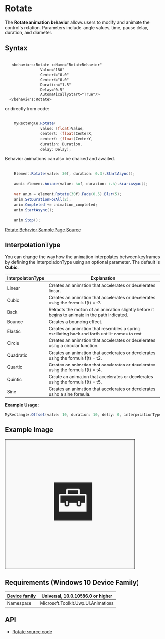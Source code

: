# Rotate

The **Rotate animation behavior** allows users to modify and animate the control's rotation. Parameters include: angle values, time, pause delay, duration, and diameter.

## Syntax

```xaml

   <behaviors:Rotate x:Name="RotateBehavior" 
				Value="180"
				CenterX="0.0" 
				CenterY="0.0" 
				Duration="1.5" 
				Delay="0.5" 
				AutomaticallyStart="True"/>
  </behaviors:Rotate>

```

or directly from code:

```csharp

    MyRectangle.Rotate(
                value: (float)Value,
                centerX: (float)CenterX,
                centerY: (float)CenterY,
                duration: Duration,
                delay: Delay);

```

Behavior animations can also be chained and awaited.

```csharp

    Element.Rotate(value: 30f, duration: 0.3).StartAsync();

    await Element.Rotate(value: 30f, duration: 0.3).StartAsync();

    var anim = element.Rotate(30f).Fade(0.5).Blur(5);
    anim.SetDurationForAll(2);
    anim.Completed += animation_completed;
    anim.StartAsync();

    anim.Stop();

```

[Rotate Behavior Sample Page Source](https://github.com/Microsoft/UWPCommunityToolkit/tree/master/Microsoft.Toolkit.Uwp.SampleApp/SamplePages/Rotate)

## InterpolationType

You can change the way how the animation interpolates between keyframes by defining the InterpolationType using an optional parameter. The default is **Cubic**.

| InterpolationType | Explanation|
| --- | --- |
| Linear | Creates an animation that accelerates or decelerates linear. |
| Cubic | Creates an animation that accelerates or decelerates using the formula f(t) = t3. |
| Back | Retracts the motion of an animation slightly before it begins to animate in the path indicated. |
| Bounce | Creates a bouncing effect. |
| Elastic | Creates an animation that resembles a spring oscillating back and forth until it comes to rest.|
| Circle | Creates an animation that accelerates or decelerates using a circular function. |
| Quadratic | Creates an animation that accelerates or decelerates using the formula f(t) = t2. |
| Quartic | Creates an animation that accelerates or decelerates using the formula f(t) = t4. |
| Quintic | Create an animation that accelerates or decelerates using the formula f(t) = t5. |
| Sine | Creates an animation that accelerates or decelerates using a sine formula. |

**Example Usage:**
```csharp
MyRectangle.Offset(value: 10, duration: 10, delay: 0, interpolationType: InterpolationType.Bounce);       
```

## Example Image

![Rotate Behavior animation](../resources/images/Animations-Rotate.gif "Rotate Behavior")

## Requirements (Windows 10 Device Family)

| [Device family](http://go.microsoft.com/fwlink/p/?LinkID=526370) | Universal, 10.0.10586.0 or higher |
| --- | --- |
| Namespace | Microsoft.Toolkit.Uwp.UI.Animations |

## API

* [Rotate source code](https://github.com/Microsoft/UWPCommunityToolkit/blob/master/Microsoft.Toolkit.Uwp.UI.Animations/Behaviors/Rotate.cs)

